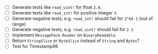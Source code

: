 - [ ] Generate tests like `read_uint!` for float `2.0`.
- [ ] Generate tests like `read_int!` for positive integer `3`.
- [ ] Generate negative tests, e.g. `read_int!` should fail for `2^64-1` (out of range)
- [ ] Generate negative tests, e.g. `read_uint!` should fail for `2.1`
- [ ] Implement `MessagePack.Reader` on `BinaryReadable`.
- [ ] Return `StringSlice` or `ByteSlice` instead of `String` and `Bytes`?
- [ ] Test for Timestamp96
